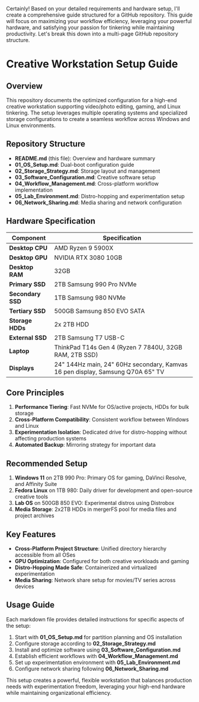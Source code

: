 Certainly! Based on your detailed requirements and hardware setup, I'll create a comprehensive guide structured for a GitHub repository. This guide will focus on maximizing your workflow efficiency, leveraging your powerful hardware, and satisfying your passion for tinkering while maintaining productivity. Let's break this down into a multi-page GitHub repository structure.

# Creative Workstation Setup Guide

## Overview
This repository documents the optimized configuration for a high-end creative workstation supporting video/photo editing, gaming, and Linux tinkering. The setup leverages multiple operating systems and specialized storage configurations to create a seamless workflow across Windows and Linux environments.

## Repository Structure
- **README.md** (this file): Overview and hardware summary
- **01_OS_Setup.md**: Dual-boot configuration guide
- **02_Storage_Strategy.md**: Storage layout and management
- **03_Software_Configuration.md**: Creative software setup
- **04_Workflow_Management.md**: Cross-platform workflow implementation
- **05_Lab_Environment.md**: Distro-hopping and experimentation setup
- **06_Network_Sharing.md**: Media sharing and network configuration

## Hardware Specification 
| Component | Specification |
|-----------|---------------|
| **Desktop CPU** | AMD Ryzen 9 5900X |
| **Desktop GPU** | NVIDIA RTX 3080 10GB |
| **Desktop RAM** | 32GB |
| **Primary SSD** | 2TB Samsung 990 Pro NVMe |
| **Secondary SSD** | 1TB Samsung 980 NVMe |
| **Tertiary SSD** | 500GB Samsung 850 EVO SATA |
| **Storage HDDs** | 2x 2TB HDD |
| **External SSD** | 2TB Samsung T7 USB-C |
| **Laptop** | ThinkPad T14s Gen 4 (Ryzen 7 7840U, 32GB RAM, 2TB SSD) |
| **Displays** | 24" 144Hz main, 24" 60Hz secondary, Kamvas 16 pen display, Samsung Q70A 65" TV |

## Core Principles
1.  **Performance Tiering**: Fast NVMe for OS/active projects, HDDs for bulk storage
2.  **Cross-Platform Compatibility**: Consistent workflow between Windows and Linux
3.  **Experimentation Isolation**: Dedicated drive for distro-hopping without affecting production systems
4.  **Automated Backup**: Mirroring strategy for important data 

## Recommended Setup
1.  **Windows 11** on 2TB 990 Pro: Primary OS for gaming, DaVinci Resolve, and Affinity Suite
2.  **Fedora Linux** on 1TB 980: Daily driver for development and open-source creative tools
3.  **Lab OS** on 500GB 850 EVO: Experimental distros using Distrobox 
4.  **Media Storage**: 2x2TB HDDs in mergerFS pool for media files and project archives 

## Key Features
- **Cross-Platform Project Structure**: Unified directory hierarchy accessible from all OSes
- **GPU Optimization**: Configured for both creative workloads and gaming
- **Distro-Hopping Made Safe**: Containerized and virtualized experimentation 
- **Media Sharing**: Network share setup for movies/TV series across devices 

## Usage Guide
Each markdown file provides detailed instructions for specific aspects of the setup:
1.  Start with **01_OS_Setup.md** for partition planning and OS installation
2.  Configure storage according to **02_Storage_Strategy.md**
3.  Install and optimize software using **03_Software_Configuration.md**
4.  Establish efficient workflows with **04_Workflow_Management.md**
5.  Set up experimentation environment with **05_Lab_Environment.md**
6.  Configure network sharing following **06_Network_Sharing.md**

This setup creates a powerful, flexible workstation that balances production needs with experimentation freedom, leveraging your high-end hardware while maintaining organizational efficiency.
